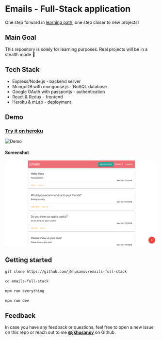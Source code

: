 # Emails - Full-Stack application

One step forward in [learning path](https://www.udemy.com/node-with-react-fullstack-web-development), one step closer to new projects!

## Main Goal

This repository is solely for learning purposes. Real projects will be in a stealth mode 👻

## Tech Stack

- Express/Node.js - backend server
- MongoDB with mongoose.js - NoSQL database
- Google OAuth with passportjs - authentication
- React & Redux - frontend
- Heroku & mLab - deployment

## Demo

### [Try it on heroku](https://emails-full-stack.herokuapp.com)

![Demo](https://github.com/jkhusanov/emails-full-stack/blob/master/demo/demo.gif)

#### Screenshot

<img src="./demo/1.png">

## Getting started

```
git clone https://github.com/jkhusanov/emails-full-stack

cd emails-full-stack

npm run everything

npm run dev
```

## Feedback

In case you have any feedback or questions, feel free to open a new issue on this repo or reach out to me [**@jkhusanov**](https://github.com/jkhusanov) on Github.
